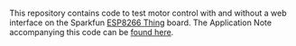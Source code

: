 This repository contains code to test motor control with and without a web interface on the Sparkfun [ESP8266 Thing](https://www.sparkfun.com/products/13231) board. The Application Note accompanying this code can be [found here]().